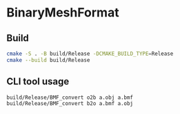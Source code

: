 # BinaryMeshFormat
## Build
```bash
cmake -S . -B build/Release -DCMAKE_BUILD_TYPE=Release
cmake --build build/Release
```
## CLI tool usage
```bash
build/Release/BMF_convert o2b a.obj a.bmf
build/Release/BMF_convert b2o a.bmf a.obj
```
